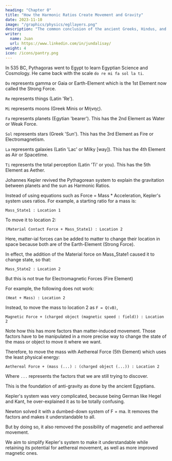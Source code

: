 ```yaml
---
heading: "Chapter 0"
title: "How the Harmonic Ratios Create Movement and Gravity"
date: 2023-11-10
image: "/graphics/physics/egllayers.png"
description: "The common conclusion of the ancient Greeks, Hindus, and Chinese"
writer:
  name: Juan
  url: https://www.linkedin.com/in/jundalisay/
weight: 4
icon: /icons/pantry.png
---
```



In 535 BC, Pythagoras went to Egypt to learn Egyptian Science and Cosmology. He came back with the scale `do re mi fa sol la ti`.

`Do` represents gamma or Gaia or Earth-Element which is the 1st Element now called the Strong Force.

`Re` represents things (Latin 'Re').

`Mi` represents moons (Greek Minis or Μήνης).

`Fa` represents planets (Egytian 'bearer'). This has the 2nd Element as Water or Weak Force.

`Sol` represents stars (Greek 'Sun'). This has the 3rd Element as Fire or Electromagnetism.

`La` represents galaxies (Latin 'Lac' or Milky [way]). This has the 4th Element as Air or Spacetime.

`Ti` represents the total perception (Latin 'Ti' or you). This has the 5th Element as Aether.

Johannes Kepler revived the Pythagorean system to explain the gravitation between planets and the sun as Harmonic Ratios.

Instead of using equations such as Force = Mass * Acceleration, Kepler's system uses ratios. For example, a starting ratio for a mass is:

```
Mass_State1 : Location 1
```

To move it to location 2:

```
(Material Contact Force + Mass_State1) : Location 2
```

Here, matter-ial forces can be added to matter to change their location in space because both are of the Earth-Element (Strong Force).

In effect, the addition of the Material force on Mass_State1 caused it to change state, so that:

```
Mass_State2 : Location 2
```

But this is not true for Electromagnetic Forces (Fire Element)

For example, the following does not work:

```
(Heat + Mass) : Location 2
```

Instead, to move the mass to location 2 as `F = Q(vB)`,

```
Magnetic Force + (charged object (magnetic speed : field)) : Location 2
```

Note how this has more factors than matter-induced movement. Those factors have to be manipulated in a more precise way to change the state of the mass or object to move it where we want.

Therefore, to move the mass with Aethereal Force (5th Element) which uses the least physical energy:

```
Aethereal Force + (mass (...) : (charged object (...)) : Location 2
```

Where `...` represents the factors that we are still trying to discover.

This is the foundation of anti-gravity as done by the ancient Egyptians.

Kepler's system was very complicated, because being German like Hegel and Kant, he over-explained it as to be totally confusing.

Newton solved it with a dumbed-down system of F = ma. It removes the factors and makes it understandable to all. 

But by doing so, it also removed the possibility of magenetic and aethereal movement.

We aim to simplify Kepler's system to make it understandable while retaining its potential for aethereal movement, as well as more improved magnetic ones.
